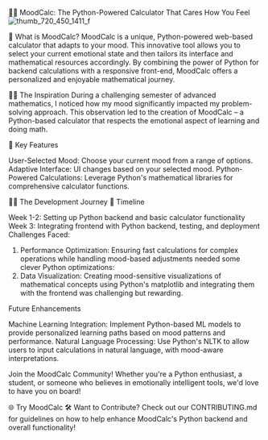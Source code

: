 🧮😊 MoodCalc: The Python-Powered Calculator That Cares How You Feel
![thumb_720_450_1411_f](https://github.com/user-attachments/assets/8f51a09c-7e33-45d0-882e-f897ecc17b46)

🌟 What is MoodCalc?
MoodCalc is a unique, Python-powered web-based calculator that adapts to your mood. This innovative tool allows you to select your current emotional state and then tailors its interface and mathematical resources accordingly. By combining the power of Python for backend calculations with a responsive front-end, MoodCalc offers a personalized and enjoyable mathematical journey.

🧠💡 The Inspiration
During a challenging semester of advanced mathematics, I noticed how my mood significantly impacted my problem-solving approach. This observation led to the creation of MoodCalc – a Python-based calculator that respects the emotional aspect of learning and doing math.

🚀 Key Features

User-Selected Mood: Choose your current mood from a range of options.
Adaptive Interface: UI changes based on your selected mood.
Python-Powered Calculations: Leverage Python's mathematical libraries for comprehensive calculator functions.

👨‍💻 The Development Journey
🎢 Timeline

Week 1-2: Setting up Python backend and basic calculator functionality
Week 3: Integrating frontend with Python backend, testing, and deployment
 Challenges Faced:
 1. Performance Optimization: Ensuring fast calculations for complex operations while handling mood-based adjustments needed some clever Python optimizations:
 2. Data Visualization: Creating mood-sensitive visualizations of mathematical concepts using Python's matplotlib and integrating them with the frontend was challenging but rewarding.

  Future Enhancements

Machine Learning Integration: Implement Python-based ML models to provide personalized learning paths based on mood patterns and performance.
Natural Language Processing: Use Python's NLTK to allow users to input calculations in natural language, with mood-aware interpretations.

Join the MoodCalc Community!
Whether you're a Python enthusiast, a student, or someone who believes in emotionally intelligent tools, we'd love to have you on board!

🌐 Try MoodCalc
🛠 Want to Contribute?
Check out our CONTRIBUTING.md for guidelines on how to help enhance MoodCalc's Python backend and overall functionality!
